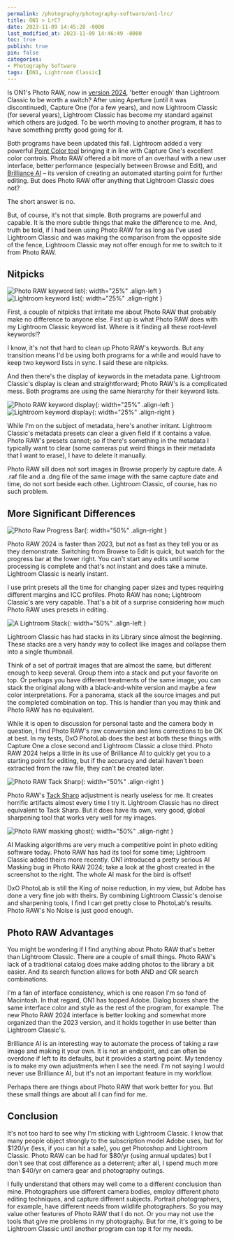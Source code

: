 ```yaml
---
permalink: /photography/photography-software/on1-lrc/
title: ON1 > LrC?
date: 2023-11-09 14:45:28 -0000
last_modified_at: 2023-11-09 14:46:49 -0000
toc: true
publish: true
pin: false
categories:
- Photography Software
tags: [ON1, Lightroom Classic]
---
```

Is ON1's Photo RAW, now in [version 2024](https://www.on1.com/products/photo-raw/whats-new/), 'better enough' than Lightroom Classic to be worth a switch? After using Aperture (until it was discontinued), Capture One (for a few years), and now Lightroom Classic (for several years), Lightroom Classic has become my standard against which others are judged. To be worth moving to another program, it has to have something pretty good going for it.

Both programs have been updated this fall. Lightroom added a very powerful [Point Color tool](https://fstoppers.com/lightroom/how-use-lightrooms-powerful-new-point-color-tool-643606) bringing it in line with Capture One's excellent color controls. Photo RAW offered a bit more of an overhaul with a new user interface, better performance (especially between Browse and Edit), and [Brilliance AI](https://www.on1.com/products/photo-raw/brilliance-ai/?utm_source=google&utm_medium=cpc&utm_campaign=811687877&utm_term=&gad=1&gclid=EAIaIQobChMIo431sKezggMV7qBaBR1QWwcwEAAYAiAAEgIPN_D_BwE) – its version of creating an automated starting point for further editing. But does Photo RAW offer anything that Lightroom Classic does not?

The short answer is no.

But, of course, it's not that simple. Both programs are powerful and capable. It is the more subtle things that make the difference to me. And, truth be told, if I had been using Photo RAW for as long as I've used Lightroom Classic and was making the comparison from the opposite side of the fence, Lightroom Classic may not offer enough for me to switch to it from Photo RAW.

## Nitpicks

![Photo RAW keyword list](/assets/wp-content/uploads/2023/11/PR-Keyword-List.jpeg "Photo RAW"){: width="25%" .align-left }
![Lightroom keyword list](/assets/wp-content/uploads/2023/11/LR-Keyword-List.jpeg "Lightroom Classic"){: width="25%" .align-right }

First, a couple of nitpicks that irritate me about Photo RAW that probably make no difference to anyone else. First up is what Photo RAW does with my Lightroom Classic keyword list. Where is it finding all these root-level keywords!?

I know, it's not that hard to clean up Photo RAW's keywords. But any transition means I'd be using both programs for a while and would have to keep two keyword lists in sync. I said these are nitpicks.

And then there's the display of keywords in the metadata pane. Lightroom Classic's display is clean and straightforward; Photo RAW's is a complicated mess. Both programs are using the same hierarchy for their keyword lists.

![Photo RAW keyword display](/assets/wp-content/uploads/2023/11/Keywords-PR.jpeg "Photo RAW"){: width="25%" .align-left } ![Lightroom keyword display](/assets/wp-content/uploads/2023/11/Keywords-LR.jpeg "Lightroom Classic"){: width="25%" .align-right }

While I'm on the subject of metadata, here's another irritant. Lightroom Classic's metadata presets can clear a given field if it contains a value. Photo RAW's presets cannot; so if there's something in the metadata I typically want to clear (some cameras put weird things in their metadata that I want to erase), I have to delete it manually.

Photo RAW sill does not sort images in Browse properly by capture date. A .raf file and a .dng file of the same image with the same capture date and time, do not sort beside each other. Lightroom Classic, of course, has no such problem.

## More Significant Differences

![Photo Raw Progress Bar](/assets/wp-content/uploads/2023/11/Progress-Bar-PR.jpeg){: width="50%" .align-right }

Photo RAW 2024 is faster than 2023, but not as fast as they tell you or as they demonstrate. Switching from Browse to Edit is quick, but watch for the progress bar at the lower right. You can't start any edits until some processing is complete and that's not instant and does take a minute. Lightroom Classic is nearly instant.

I use print presets all the time for changing paper sizes and types requiring different margins and ICC profiles. Photo RAW has none; Lightroom Classic's are very capable. That's a bit of a surprise considering how much Photo RAW uses presets in editing.

![A Lightroom Stack](/assets/wp-content/uploads/2023/11/Stack-LR.jpeg "A Lightroom Stack"){: width="50%" .align-left }

Lightroom Classic has had stacks in its Library since almost the beginning. These stacks are a very handy way to collect like images and collapse them into a single thumbnail.

Think of a set of portrait images that are almost the same, but different enough to keep several. Group them into a stack and put your favorite on top. Or perhaps you have different treatments of the same image; you can stack the original along with a black-and-white version and maybe a few color interpretations. For a panorama, stack all the source images and put the completed combination on top. This is handier than you may think and Photo RAW has no equivalent.

While it is open to discussion for personal taste and the camera body in question, I find Photo RAW's raw conversion and lens corrections to be OK at best. In my tests, DxO PhotoLab does the best at both these things with Capture One a close second and Lightroom Classic a close third. Photo RAW 2024 helps a little in its use of Brilliance AI to quickly get you to a starting point for editing, but if the accuracy and detail haven't been extracted from the raw file, they can't be created later.

![Photo RAW Tack Sharp](/assets/wp-content/uploads/2023/11/Tack-Sharp-PR.jpeg){: width="50%" .align-right }

Photo RAW's [Tack Sharp](https://www.on1.com/videos/sharpening-photos-with-tack-sharp-ai/?utm_source=google&utm_medium=cpc&utm_campaign=811687877&utm_term=&gad=1&gclid=EAIaIQobChMItrvn96ezggMVpK1aBR1bCwkQEAAYAiAAEgLRhfD_BwE) adjustment is nearly useless for me. It creates horrific artifacts almost every time I try it. Lightroom Classic has no direct equivalent to Tack Sharp. But it does have its own, very good, global sharpening tool that works very well for my images.

![Photo RAW masking ghost](/assets/wp-content/uploads/2023/11/Denoise-Ghost-PR.jpeg){: width="50%" .align-right }

AI Masking algorithms are very much a competitive point in photo editing software today. Photo RAW has had its tool for some time; Lightroom Classic added theirs more recently. ON1 introduced a pretty serious AI Masking bug in Photo RAW 2024; take a look at the ghost created in the screenshot to the right. The whole AI mask for the bird is offset!

DxO PhotoLab is still the King of noise reduction, in my view, but Adobe has done a very fine job with theirs. By combining Lightroom Classic's denoise and sharpening tools, I find I can get pretty close to PhotoLab's results. Photo RAW's No Noise is just good enough.

## Photo RAW Advantages

You might be wondering if I find anything about Photo RAW that's better than Lightroom Classic. There are a couple of small things. Photo RAW's lack of a traditional catalog does make adding photos to the library a bit easier. And its search function allows for both AND and OR search combinations.

I'm a fan of interface consistency, which is one reason I'm so fond of Macintosh. In that regard, ON1 has topped Adobe. Dialog boxes share the same interface color and style as the rest of the program, for example. The new Photo RAW 2024 interface is better looking and somewhat more organized than the 2023 version, and it holds together in use better than Lightroom Classic's.

Brilliance AI is an interesting way to automate the process of taking a raw image and making it your own. It is not an endpoint, and can often be overdone if left to its defaults, but it provides a starting point. My tendency is to make my own adjustments when I see the need. I'm not saying I would never use Brilliance AI, but it's not an important feature in my workflow.

Perhaps there are things about Photo RAW that work better for you. But these small things are about all I can find for me.

## Conclusion

It's not too hard to see why I'm sticking with Lightroom Classic. I know that many people object strongly to the subscription model Adobe uses, but for $120/yr (less, if you can hit a sale), you get Photoshop and Lightroom Classic. Photo RAW can be had for $80/yr (using annual updates) but I don't see that cost difference as a deterrent; after all, I spend much more than $40/yr on camera gear and photography outings.

I fully understand that others may well come to a different conclusion than mine. Photographers use different camera bodies, employ different photo editing techniques, and capture different subjects. Portrait photographers, for example, have different needs from wildlife photographers. So you may value other features of Photo RAW that I do not. Or you may not use the tools that give me problems in my photography. But for me, it's going to be Lightroom Classic until another program can top it for my needs.
